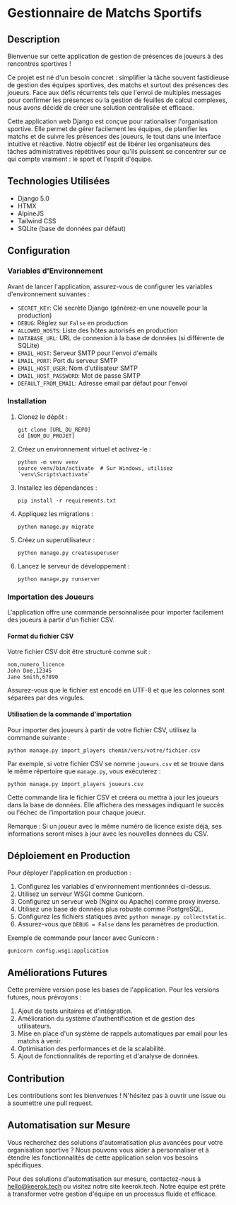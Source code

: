# Gestionnaire de Matchs Sportifs

## Description
Bienvenue sur cette application de gestion de présences de joueurs à des rencontres sportives !

Ce projet est né d'un besoin concret : simplifier la tâche souvent fastidieuse de gestion des équipes sportives, des matchs et surtout des présences des joueurs. Face aux défis récurrents tels que l'envoi de multiples messages pour confirmer les présences ou la gestion de feuilles de calcul complexes, nous avons décidé de créer une solution centralisée et efficace.

Cette application web Django est conçue pour rationaliser l'organisation sportive. Elle permet de gérer facilement les équipes, de planifier les matchs et de suivre les présences des joueurs, le tout dans une interface intuitive et réactive. Notre objectif est de libérer les organisateurs des tâches administratives répétitives pour qu'ils puissent se concentrer sur ce qui compte vraiment : le sport et l'esprit d'équipe.

## Technologies Utilisées
- Django 5.0
- HTMX
- AlpineJS
- Tailwind CSS
- SQLite (base de données par défaut)

## Configuration

### Variables d'Environnement
Avant de lancer l'application, assurez-vous de configurer les variables d'environnement suivantes :

- `SECRET_KEY`: Clé secrète Django (générez-en une nouvelle pour la production)
- `DEBUG`: Réglez sur `False` en production
- `ALLOWED_HOSTS`: Liste des hôtes autorisés en production
- `DATABASE_URL`: URL de connexion à la base de données (si différente de SQLite)
- `EMAIL_HOST`: Serveur SMTP pour l'envoi d'emails
- `EMAIL_PORT`: Port du serveur SMTP
- `EMAIL_HOST_USER`: Nom d'utilisateur SMTP
- `EMAIL_HOST_PASSWORD`: Mot de passe SMTP
- `DEFAULT_FROM_EMAIL`: Adresse email par défaut pour l'envoi

### Installation
1. Clonez le dépôt :
   ```
   git clone [URL_DU_REPO]
   cd [NOM_DU_PROJET]
   ```

2. Créez un environnement virtuel et activez-le :
   ```
   python -m venv venv
   source venv/bin/activate  # Sur Windows, utilisez `venv\Scripts\activate`
   ```

3. Installez les dépendances :
   ```
   pip install -r requirements.txt
   ```

4. Appliquez les migrations :
   ```
   python manage.py migrate
   ```

5. Créez un superutilisateur :
   ```
   python manage.py createsuperuser
   ```

6. Lancez le serveur de développement :
   ```
   python manage.py runserver
   ```

### Importation des Joueurs

L'application offre une commande personnalisée pour importer facilement des joueurs à partir d'un fichier CSV.

#### Format du fichier CSV

Votre fichier CSV doit être structuré comme suit :

```
nom,numero_licence
John Doe,12345
Jane Smith,67890
```

Assurez-vous que le fichier est encodé en UTF-8 et que les colonnes sont séparées par des virgules.

#### Utilisation de la commande d'importation

Pour importer des joueurs à partir de votre fichier CSV, utilisez la commande suivante :

```
python manage.py import_players chemin/vers/votre/fichier.csv
```

Par exemple, si votre fichier CSV se nomme `joueurs.csv` et se trouve dans le même répertoire que `manage.py`, vous exécuterez :

```
python manage.py import_players joueurs.csv
```

Cette commande lira le fichier CSV et créera ou mettra à jour les joueurs dans la base de données. Elle affichera des messages indiquant le succès ou l'échec de l'importation pour chaque joueur.

Remarque : Si un joueur avec le même numéro de licence existe déjà, ses informations seront mises à jour avec les nouvelles données du CSV.

## Déploiement en Production

Pour déployer l'application en production :

1. Configurez les variables d'environnement mentionnées ci-dessus.
2. Utilisez un serveur WSGI comme Gunicorn.
3. Configurez un serveur web (Nginx ou Apache) comme proxy inverse.
4. Utilisez une base de données plus robuste comme PostgreSQL.
5. Configurez les fichiers statiques avec `python manage.py collectstatic`.
6. Assurez-vous que `DEBUG = False` dans les paramètres de production.

Exemple de commande pour lancer avec Gunicorn :
```
gunicorn config.wsgi:application
```

## Améliorations Futures

Cette première version pose les bases de l'application. Pour les versions futures, nous prévoyons :

1. Ajout de tests unitaires et d'intégration.
2. Amélioration du système d'authentification et de gestion des utilisateurs.
3. Mise en place d'un système de rappels automatiques par email pour les matchs à venir.
4. Optimisation des performances et de la scalabilité.
5. Ajout de fonctionnalités de reporting et d'analyse de données.

## Contribution

Les contributions sont les bienvenues ! N'hésitez pas à ouvrir une issue ou à soumettre une pull request.

## Automatisation sur Mesure

Vous recherchez des solutions d'automatisation plus avancées pour votre organisation sportive ? Nous pouvons vous aider à personnaliser et à étendre les fonctionnalités de cette application selon vos besoins spécifiques.

Pour des solutions d'automatisation sur mesure, contactez-nous à hello@keerok.tech ou visitez notre site keerok.tech. Notre équipe est prête à transformer votre gestion d'équipe en un processus fluide et efficace.
